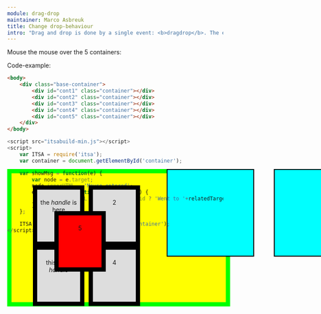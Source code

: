 ```yaml
---
module: drag-drop
maintainer: Marco Asbreuk
title: Change drop-behaviour
intro: "Drag and drop is done by a single event: <b>dragdrop</b>. The eventobject notifies you when the drag has finished. You can inspect the Promise e.drag.then for this purpose. You can also be notified on drag-move by setting a callback-function through: <b>e.setOnDrag(callbackFn)</b>. Draggable HtmlElements have the attribute: <b>dd-draggable=\"true\"</b>"
---
```


<style type="text/css">
    .base-container {
        position: absolute;
        top: 32em;
        width: 500px;
        height: 300px;
        /* overflow: scroll; */
        background-color: #FF0;
        border: solid 10px #0F0;
    }
    .drop-container {
        position: absolute;
        top: 32em;
        left: 600px;
        width: 200px;
        height: 200px;
        border: solid 2px #000;
        background-color: #0FF;
    }
    .drop-container.second {
        left: 850px;
    }
    .drop-container.third {
        left: 1100px;
    }
    .container {
        text-align: center;
        margin: 2em 0;
        padding-top: 1.5em;
        height: 100px;
        width: 100px;
        background-color: #ddd;
        border: solid 10px #000;
        position: absolute;
        z-index: 1;
        -webkit-touch-callout: none;
        -webkit-user-select: none;
        -khtml-user-select: none;
        -moz-user-select: none;
        -ms-user-select: none;
        user-select: none;
        cursor: default;
    }
    #cont-1 {
        left: 50px;
        top: 0;
    }
    #cont-2 {
        left: 180px;
        top: 0;
    }
    #cont-3 {
        left: 50px;
        top: 140px;
    }
    #cont-4 {
        left: 180px;
        top: 140px;
    }
    #cont-5 {
        left: 100px;
        top: 60px;
        z-index: 2;
        background-color: #F00;
    }
    .body-content.module p.spaced {
        margin-top: 20em;
    }
    .dropactive {
        opacity: 0.6;
        filter: alpha(opacity=60); /* For IE8 and earlier */
        border: dotted 2px #000;
    }
    .container.dd-dragging {
        background-color: #0F0;
    }

    #Xfilling {
        width: 700px;
        height: 500px;
        background-color: #00F;
    }
</style>

Mouse the mouse over the 5 containers:

<div id="constr" class="base-container">
    <div id="cont-1" class="container" dd-draggable="true" dd-dropzone=".drop-container" dd-effect-allowed="all" dd-handle="i">the <i id="idI">handle</i> is here</div>
    <div id="cont-2" class="container" dd-draggable="true" xy-constrain=".base-container">2</div>
    <div id="cont-3" class="container" dd-draggable="true" dd-dropzone=".drop-container" dd-effect-allowed="move">this is <i>no handle</i></div>
    <div id="cont-4" class="container" dd-draggable="true" dd-dropzone=".drop-container" dd-effect-allowed="copy">4</div>
    <div id="cont-5" class="container" xy-constrain="window">5</div>
    <div id="filling"></div>
</div>

<div id='dz1' class="drop-container"></div>
<div id='dz2' class="drop-container second"></div>
<div id='dz3' class="drop-container third"></div>


<p class="spaced">Code-example:</p>

```html
<body>
    <div class="base-container">
        <div id="cont1" class="container"></div>
        <div id="cont2" class="container"></div>
        <div id="cont3" class="container"></div>
        <div id="cont4" class="container"></div>
        <div id="cont5" class="container"></div>
    </div>
</body>
```

```js
<script src="itsabuild-min.js"></script>
<script>
    var ITSA = require('itsa');
    var container = document.getElementById('container');

    var showMsg = function(e) {
        var node = e.target;
        node.innerHTML = 'Mouse entered';
        e.hover.then(function(relatedTarget) {
            node.innerHTML = relatedTarget.id ? 'Went to '+relatedTarget.id : '';
        });
    };

    ITSA.Event.after('hover', showMsg, '.container');
</script>
```

<script src="../../dist/itsabuild.js"></script>
<script>
    var ITSA = require('itsa');
    var container = document.getElement('#cont-5');

    var showMsg = function(e) {
        var node = e.target;
        node.innerHTML = 'Dragging';
        e.drag.then(function(ev) {
            node.innerHTML = 'END';
        });
    };

document.getElement('#dz1').plug(ITSA.Plugins.NodeDropzone, {move: true});
document.getElement('#dz2').plug(ITSA.Plugins.NodeDropzone, {copy: true});
document.getElement('#dz3').plug(ITSA.Plugins.NodeDropzone);

document.getElement('#constr').scrollTo(0,100);


// console.info(container.getInlineStyle('left'));
// console.info(container.getInlineStyle('top'));
    // container.setXY(100, null);

    ITSA.later(function() {
        container.plug(ITSA.Plugins.NodeDD);
        container.plug(ITSA.Plugins.NodePlugin);
    }, 10);

   // ITSA.Event.after('dragdrop', showMsg, '.container');
</script>
